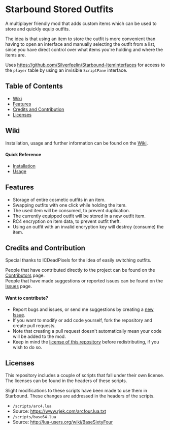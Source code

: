 # Starbound Stored Outfits
A multiplayer friendly mod that adds custom items which can be used to store and quickly equip outfits.

The idea is that using an item to store the outfit is more convenient than having to open an interface and manually selecting the outfit from a list, since you have direct control over what items you're holding and where the items are.

Uses https://github.com/Silverfeelin/Starbound-ItemInterfaces for access to the `player` table by using an invisible `ScriptPane` interface.

## Table of Contents
- [Wiki](#wiki)
- [Features](#features)
- [Credits and Contribution](#credits-and-contribution)
- [Licenses](#licenses)

## Wiki
Installation, usage and further information can be found on the [Wiki](https://github.com/Silverfeelin/Starbound-StoredOutfits/wiki).

#### Quick Reference
* [Installation](https://github.com/Silverfeelin/Starbound-StoredOutfits/wiki/Installation)
* [Usage](https://github.com/Silverfeelin/Starbound-StoredOutfits/wiki/Usage)

## Features

* Storage of entire cosmetic outfits in an item.
* Swapping outfits with one click while holding the item.
 * The used item will be consumed, to prevent duplication.
 * The currently equipped outfit will be stored in a new outfit item.
* RC4 encryption on item data, to prevent outfit theft.
 * Using an outfit with an invalid encryption key will destroy (consume) the item.

## Credits and Contribution

Special thanks to ICDeadPixels for the idea of easily switching outfits.

People that have contributed directly to the project can be found on the [Contributors](https://github.com/Silverfeelin/Starbound-StoredOutfits/graphs/contributors) page.  
People that have made suggestions or reported issues can be found on the [Issues](https://github.com/Silverfeelin/Starbound-StoredOutfits/issues?utf8=%E2%9C%93&q=) page.

#### Want to contribute?

* Report bugs and issues, or send me suggestions by creating a [new Issue](https://github.com/Silverfeelin/Starbound-StoredOutfits/issues/new).
* If you want to modify or add code yourself, fork the repository and create pull requests.
 * Note that creating a pull request doesn't automatically mean your code will be added to the mod.
 * Keep in mind the [license of this repository](https://github.com/Silverfeelin/Starbound-StoredOutfits/blob/master/LICENSE) before redistributing, if you wish to do so.

## Licenses

 This repository includes a couple of scripts that fall under their own license. The licenses can be found in the headers of these scripts.

 Slight modifications to these scripts have been made to use them in Starbound. These changes are addressed in the headers of the scripts.

 * `/scripts/arc4.lua`
  * Source: https://www.rjek.com/arcfour.lua.txt
 * `/scripts/base64.lua`
  * Source: http://lua-users.org/wiki/BaseSixtyFour
